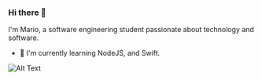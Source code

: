### Hi there 👋

I'm Mario, a software engineering student passionate about technology and software.

- 🌱 I'm currently learning NodeJS, and Swift.

![Alt Text](https://github.com/MrStoneDev/MrStoneDev/blob/4043a679e1b94d32ad56a5442be59fc95e15f7c5/Banner.png)
<!--

**MrStoneDev/MrStoneDev** is a ✨ _special_ ✨ repository because its `README.md` (this file) appears on your GitHub profile.

Here are some ideas to get you started:

- 🔭 I’m currently working on ...
- 🌱 I’m currently learning ...
- 👯 I’m looking to collaborate on ...
- 🤔 I’m looking for help with ...
- 💬 Ask me about ...
- 📫 How to reach me: ...
- 😄 Pronouns: ...
- ⚡ Fun fact: ...
-->

